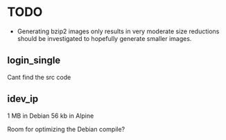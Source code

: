 # TODO

- Generating bzip2 images only results in very moderate size reductions
should be investigated to hopefully generate smaller images.

## login_single

Cant find the src code

## idev_ip

 1 MB in Debian
56 kb in Alpine

Room for optimizing the Debian compile?
